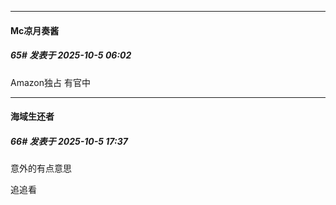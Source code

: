 ﻿
*****

####  Mc凉月奏酱  
##### 65#       发表于 2025-10-5 06:02

Amazon独占 有官中


*****

####  海域生还者  
##### 66#       发表于 2025-10-5 17:37

意外的有点意思

追追看

